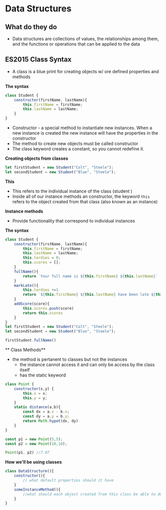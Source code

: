 # Data Structures

## What do they do
- Data structures are collections of values, the relationships among them, and the functions or operations that can be applied to the data

## ES2015 Class Syntax
- A class is a blue print for creating objects w/ ore defined properties and methods

**The syntax**
```javascript
class Student {
    constructor(firstName, lastName){
        this.firstName = firstName;
        this.lastName = lastName;
    }
}
```
- Constructor - a special method to instantiate new instances. When a new instance is created the new instance will have the properties in the constructor 
- The method to create new objects must be called constructor
- The class keyword creates a constant, so you cannot redefine it. 

**Creating objects from classes**

```javascript
let firstStudent = new Student("Colt", "Steele");
let secondStudent = new Student("Blue", "Steele");
```

**This**
- This refers to the individual instance of the class (student )
- Inside all of our instance methods an constructor, the keyword `this` refers to the object created from that class (also known as an instance)

**Instance methods**
- Provide functionality that correspond to individual instances

**The syntax**
```javascript
class Student {
    constructor(firstName, lastName){
        this.firstName = firstName;
        this.lastName = lastName;
        this.tardies = 0;
        this.scores = [];
    }
    fullName(){
        return `Your full name is ${this.firstName} ${this.lastName}`
    }
    markLate(){
        this.tardies +=1
        return `${this.firstName} ${this.lastName} have been late ${this.tardies} times`
    }
    addScore(score){
        this.scores.push(score)
        return this.scores
    }
}
let firstStudent = new Student("Colt", "Steele");
let secondStudent = new Student("Blue", "Steele");

firstStudent.fullName()

```

** Class Methods**
- the method is pertanent to classes but not the instances
    - the instance cannot access it and can only be access by the class itself
    - has the static keyword

```javascript
class Point {
    constructor(x,y) {
        this.x = x;
        this.y = y;
    }
    static distance(a,b){
        const dx = a.x - b.x;
        const dy = a.y = b.y;
        return Math.hypot(dx, dy)
    }
}

const p1 = new Point(5,5);
const p2 = new Point(10,10);

Point(p1, p2) //7.07
```


**How we'll be using classes**
```javascript
class DataStructure(){
    constructor(){
        // what default properties should it have
    }
    someInstanceMethod(){
        //what should each object created from this class be able to do?
    }
}
```





